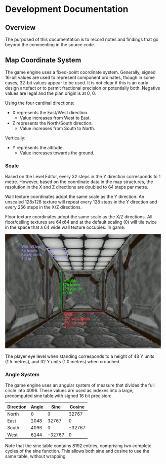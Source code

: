 # Development Documentation

## Overview

The purposed of this documentation is to record notes and findings that go beyond the commenting in the source code.

## Map Coordinate System

The game engine uses a fixed-point coordinate system. Generally, signed 16-bit values are used to represent component ordinates, though in some cases, 32-bit values appear to be used. It is not clear if this is an early design artefact or to permit fractional precision or potentially both. Negative values are legal and the plan origin is at 0, 0.

Using the four cardinal directions:

 - X represents the East/West direction.
     - Value increases from West to East.
 - Z represents the North/South direction.
     - Value increases from South to North.

Vertically:

 - Y represents the altitude.
     - Value increases towards the ground.

### Scale

Based on the Level Editor, every 32 steps in the Y direction corresponds to 1 metre. However, based on the coordinate data in the map structures, the resolution in the X and Z directions are doubled to 64 steps per metre.

Wall texture coordinates adopt the same scale as the Y direction. An unscaled 128x128 texture will repeat every 128 steps in the Y direction and every 256 steps in the X/Z directions.

Floor texture coordinates adopt the same scale as the X/Z directions. All floor/ceiling textures are 64x64 and at the default scaling (0) will tile twice in the space that a 64 wide wall texture occupies. In game:

![In World](./img/view_scale.png)

The player eye level when standing corresponds to a height of 48 Y units (1.5 metres), and 32 Y units (1.0 metres) when crouched.

### Angle System

The game engine uses an angular system of measure that divides the full circle into 4096. These values are used as indexes into a large, precomputed sine table with signed 16 bit precision:

| Direction | Angle | Sine | Cosine |
| - | - | - | - |
| North | 0 | 0 | 32767 |
| East | 2048 | 32767 | 0 |
| South | 4096 | 0 | -32767 |
| West | 6144 | -32767 | 0 |

Note that the sine table contains 8192 entries, comprising two complete cycles of the sine function. This allows both sine and cosine to use the same table, without wrapping.

